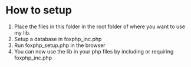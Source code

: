 # How to setup

1. Place the files in this folder in the root folder of where you want to use my lib.
2. Setup a database in foxphp_inc.php
3. Run foxphp_setup.php in the browser
4. You can now use the lib in your php files by including or requiring foxphp_inc.php
